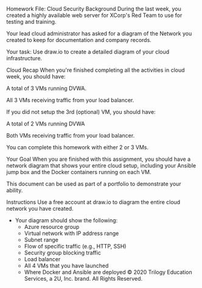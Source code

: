 Homework File: Cloud Security
Background
During the last week, you created a highly available web server for XCorp's Red Team to use for testing and training.

Your lead cloud administrator has asked for a diagram of the Network you created to keep for documentation and company records.

Your task: Use draw.io to create a detailed diagram of your cloud infrastructure.

Cloud Recap
When you're finished completing all the activities in cloud week, you should have:

A total of 3 VMs running DVWA.

All 3 VMs receiving traffic from your load balancer.

If you did not setup the 3rd (optional) VM, you should have:

A total of 2 VMs running DVWA

Both VMs receiving traffic from your load balancer.

You can complete this homework with either 2 or 3 VMs.

Your Goal
When you are finished with this assignment, you should have a network diagram that shows your entire cloud setup, including your Ansible jump box and the Docker containers running on each VM.

This document can be used as part of a portfolio to demonstrate your ability.

Instructions
Use a free account at draw.io to diagram the entire cloud network you have created.

- Your diagram should show the following:
    - Azure resource group
    - Virtual network with IP address range
    - Subnet range
    - Flow of specific traffic (e.g., HTTP, SSH)
    - Security group blocking traffic
    - Load balancer
    - All 4 VMs that you have launched
    - Where Docker and Ansible are deployed
© 2020 Trilogy Education Services, a 2U, Inc. brand. All Rights Reserved.
